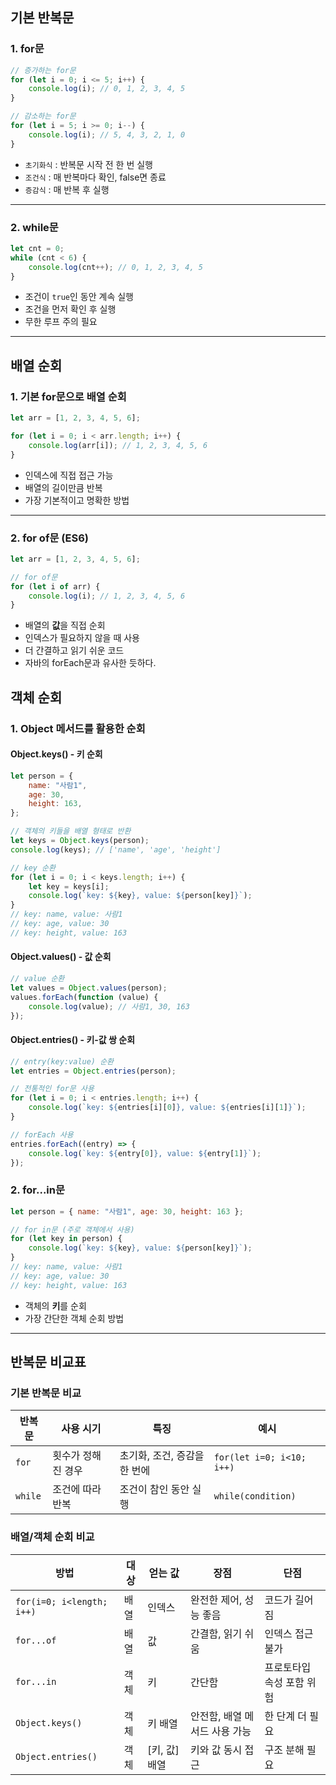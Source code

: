 ## 기본 반복문

### 1. for문

```javascript
// 증가하는 for문
for (let i = 0; i <= 5; i++) {
	console.log(i); // 0, 1, 2, 3, 4, 5
}

// 감소하는 for문
for (let i = 5; i >= 0; i--) {
	console.log(i); // 5, 4, 3, 2, 1, 0
}
```

- `초기화식` : 반복문 시작 전 한 번 실행
- `조건식` : 매 반복마다 확인, false면 종료
- `증감식` : 매 반복 후 실행

---

### 2. while문

```javascript
let cnt = 0;
while (cnt < 6) {
	console.log(cnt++); // 0, 1, 2, 3, 4, 5
}
```

- 조건이 `true`인 동안 계속 실행
- 조건을 먼저 확인 후 실행
- 무한 루프 주의 필요

---

## 배열 순회

### 1. 기본 for문으로 배열 순회

```javascript
let arr = [1, 2, 3, 4, 5, 6];

for (let i = 0; i < arr.length; i++) {
	console.log(arr[i]); // 1, 2, 3, 4, 5, 6
}
```

- 인덱스에 직접 접근 가능
- 배열의 길이만큼 반복
- 가장 기본적이고 명확한 방법

---

### 2. for of문 (ES6)

```javascript
let arr = [1, 2, 3, 4, 5, 6];

// for of문
for (let i of arr) {
	console.log(i); // 1, 2, 3, 4, 5, 6
}
```

- 배열의 **값**을 직접 순회
- 인덱스가 필요하지 않을 때 사용
- 더 간결하고 읽기 쉬운 코드
- 자바의 forEach문과 유사한 듯하다.

## 객체 순회

### 1. Object 메서드를 활용한 순회

#### Object.keys() - 키 순회

```javascript
let person = {
	name: "사람1",
	age: 30,
	height: 163,
};

// 객체의 키들을 배열 형태로 반환
let keys = Object.keys(person);
console.log(keys); // ['name', 'age', 'height']

// key 순환
for (let i = 0; i < keys.length; i++) {
	let key = keys[i];
	console.log(`key: ${key}, value: ${person[key]}`);
}
// key: name, value: 사람1
// key: age, value: 30
// key: height, value: 163
```

#### Object.values() - 값 순회

```javascript
// value 순환
let values = Object.values(person);
values.forEach(function (value) {
	console.log(value); // 사람1, 30, 163
});
```

#### Object.entries() - 키-값 쌍 순회

```javascript
// entry(key:value) 순환
let entries = Object.entries(person);

// 전통적인 for문 사용
for (let i = 0; i < entries.length; i++) {
	console.log(`key: ${entries[i][0]}, value: ${entries[i][1]}`);
}

// forEach 사용
entries.forEach((entry) => {
	console.log(`key: ${entry[0]}, value: ${entry[1]}`);
});
```

### 2. for...in문

```javascript
let person = { name: "사람1", age: 30, height: 163 };

// for in문 (주로 객체에서 사용)
for (let key in person) {
	console.log(`key: ${key}, value: ${person[key]}`);
}
// key: name, value: 사람1
// key: age, value: 30
// key: height, value: 163
```

- 객체의 **키**를 순회
- 가장 간단한 객체 순회 방법

---

## 반복문 비교표

### 기본 반복문 비교

| 반복문  | 사용 시기          | 특징                         | 예시                      |
| ------- | ------------------ | ---------------------------- | ------------------------- |
| `for`   | 횟수가 정해진 경우 | 초기화, 조건, 증감을 한 번에 | `for(let i=0; i<10; i++)` |
| `while` | 조건에 따라 반복   | 조건이 참인 동안 실행        | `while(condition)`        |

### 배열/객체 순회 비교

| 방법                      | 대상 | 얻는 값       | 장점                          | 단점                      |
| ------------------------- | ---- | ------------- | ----------------------------- | ------------------------- |
| `for(i=0; i<length; i++)` | 배열 | 인덱스        | 완전한 제어, 성능 좋음        | 코드가 길어짐             |
| `for...of`                | 배열 | 값            | 간결함, 읽기 쉬움             | 인덱스 접근 불가          |
| `for...in`                | 객체 | 키            | 간단함                        | 프로토타입 속성 포함 위험 |
| `Object.keys()`           | 객체 | 키 배열       | 안전함, 배열 메서드 사용 가능 | 한 단계 더 필요           |
| `Object.entries()`        | 객체 | [키, 값] 배열 | 키와 값 동시 접근             | 구조 분해 필요            |
